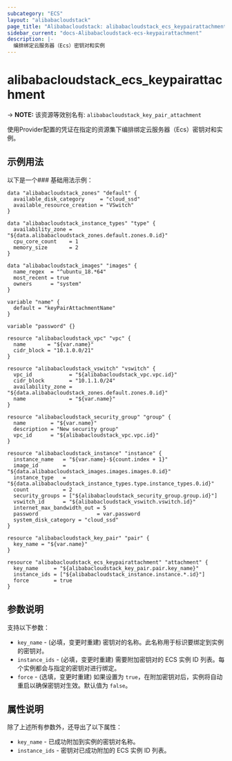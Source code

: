 ```yaml
---
subcategory: "ECS"
layout: "alibabacloudstack"
page_title: "Alibabacloudstack: alibabacloudstack_ecs_keypairattachment"
sidebar_current: "docs-Alibabacloudstack-ecs-keypairattachment"
description: |- 
  编排绑定云服务器（Ecs）密钥对和实例
---
```


# alibabacloudstack_ecs_keypairattachment
-> **NOTE:** 该资源等效别名有: `alibabacloudstack_key_pair_attachment`

使用Provider配置的凭证在指定的资源集下编排绑定云服务器（Ecs）密钥对和实例。

## 示例用法

以下是一个### 基础用法示例：

```hcl
data "alibabacloudstack_zones" "default" {
  available_disk_category     = "cloud_ssd"
  available_resource_creation = "VSwitch"
}

data "alibabacloudstack_instance_types" "type" {
  availability_zone = "${data.alibabacloudstack_zones.default.zones.0.id}"
  cpu_core_count    = 1
  memory_size       = 2
}

data "alibabacloudstack_images" "images" {
  name_regex  = "^ubuntu_18.*64"
  most_recent = true
  owners      = "system"
}

variable "name" {
  default = "keyPairAttachmentName"
}

variable "password" {}

resource "alibabacloudstack_vpc" "vpc" {
  name       = "${var.name}"
  cidr_block = "10.1.0.0/21"
}

resource "alibabacloudstack_vswitch" "vswitch" {
  vpc_id            = "${alibabacloudstack_vpc.vpc.id}"
  cidr_block        = "10.1.1.0/24"
  availability_zone = "${data.alibabacloudstack_zones.default.zones.0.id}"
  name              = "${var.name}"
}

resource "alibabacloudstack_security_group" "group" {
  name        = "${var.name}"
  description = "New security group"
  vpc_id      = "${alibabacloudstack_vpc.vpc.id}"
}

resource "alibabacloudstack_instance" "instance" {
  instance_name   = "${var.name}-${count.index + 1}"
  image_id        = "${data.alibabacloudstack_images.images.images.0.id}"
  instance_type   = "${data.alibabacloudstack_instance_types.type.instance_types.0.id}"
  count           = 2
  security_groups = ["${alibabacloudstack_security_group.group.id}"]
  vswitch_id      = "${alibabacloudstack_vswitch.vswitch.id}"
  internet_max_bandwidth_out = 5
  password                   = var.password
  system_disk_category = "cloud_ssd"
}

resource "alibabacloudstack_key_pair" "pair" {
  key_name = "${var.name}"
}

resource "alibabacloudstack_ecs_keypairattachment" "attachment" {
  key_name     = "${alibabacloudstack_key_pair.pair.key_name}"
  instance_ids = ["${alibabacloudstack_instance.instance.*.id}"]
  force        = true
}
```

## 参数说明

支持以下参数：

* `key_name` - (必填，变更时重建) 密钥对的名称。此名称用于标识要绑定到实例的密钥对。
* `instance_ids` - (必填，变更时重建) 需要附加密钥对的 ECS 实例 ID 列表。每个实例都会与指定的密钥对进行绑定。
* `force` - (选填，变更时重建) 如果设置为 `true`，在附加密钥对后，实例将自动重启以确保密钥对生效。默认值为 `false`。

## 属性说明

除了上述所有参数外，还导出了以下属性：

* `key_name` - 已成功附加到实例的密钥对名称。
* `instance_ids` - 密钥对已成功附加的 ECS 实例 ID 列表。